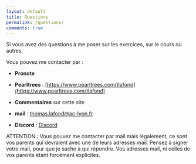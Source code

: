 ```yaml
---
layout: default
title: Questions
permalink: /questions/
comments: true
---
```


Si vous avez des questions à me poser sur les exercices, sur le cours où autres. 

Vous pouvez me contacter par :

* **Pronote**
* **Pearltrees** : [https://www.pearltrees.com/tlafond](https://www.pearltrees.com/tlafond)

* **Commentaires** sur cette site
* **mail** : thomas.lafond@ac-lyon.fr 

* **Discord** : [Discord](https://www.holomorphe.fr/posts/discord/)

ATTENTION : Vous pouvez me contacter par mail mais légalement, ce sont vos parents qui devraient avec une de leurs adresses mail. Pensez à signer votre mail, pour que je sache à qui répondre. Vos adresses mail, ni celles de vos parents étant forcément explicites.
